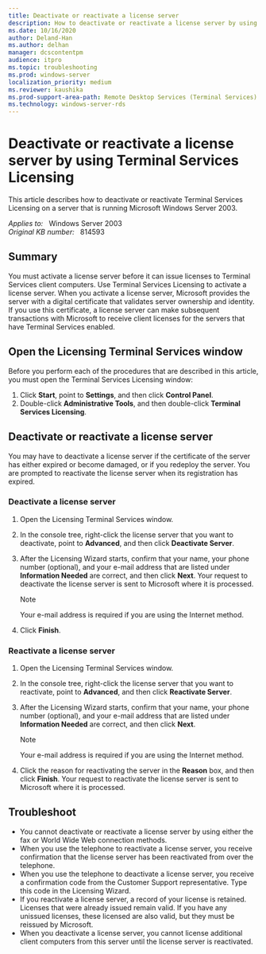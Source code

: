 ```yaml
---
title: Deactivate or reactivate a license server
description: How to deactivate or reactivate a license server by using Terminal Services Licensing
ms.date: 10/16/2020
author: Deland-Han
ms.author: delhan
manager: dcscontentpm
audience: itpro
ms.topic: troubleshooting
ms.prod: windows-server
localization_priority: medium
ms.reviewer: kaushika
ms.prod-support-area-path: Remote Desktop Services (Terminal Services) licensing
ms.technology: windows-server-rds
---
```

# Deactivate or reactivate a license server by using Terminal Services Licensing

This article describes how to deactivate or reactivate Terminal Services Licensing on a server that is running Microsoft Windows Server 2003.

_Applies to:_ &nbsp; Windows Server 2003  
_Original KB number:_ &nbsp; 814593

## Summary

You must activate a license server before it can issue licenses to Terminal Services client computers. Use Terminal Services Licensing to activate a license server. When you activate a license server, Microsoft provides the server with a digital certificate that validates server ownership and identity. If you use this certificate, a license server can make subsequent transactions with Microsoft to receive client licenses for the servers that have Terminal Services enabled.

## Open the Licensing Terminal Services window

Before you perform each of the procedures that are described in this article, you must open the Terminal Services Licensing window:

1. Click **Start**, point to **Settings**, and then click **Control Panel**.
2. Double-click **Administrative Tools**, and then double-click **Terminal Services Licensing**.

## Deactivate or reactivate a license server

You may have to deactivate a license server if the certificate of the server has either expired or become damaged, or if you redeploy the server. You are prompted to reactivate the license server when its registration has expired.

### Deactivate a license server

1. Open the Licensing Terminal Services window.
2. In the console tree, right-click the license server that you want to deactivate, point to **Advanced**, and then click **Deactivate Server**.
3. After the Licensing Wizard starts, confirm that your name, your phone number (optional), and your e-mail address that are listed under **Information Needed** are correct, and then click **Next**. Your request to deactivate the license server is sent to Microsoft where it is processed.

    > [!NOTE]
    > Your e-mail address is required if you are using the Internet method.
4. Click **Finish**.

### Reactivate a license server

1. Open the Licensing Terminal Services window.
2. In the console tree, right-click the license server that you want to reactivate, point to **Advanced**, and then click **Reactivate Server**.
3. After the Licensing Wizard starts, confirm that your name, your phone number (optional), and your e-mail address that are listed under **Information Needed** are correct, and then click **Next**.

    > [!NOTE]
    > Your e-mail address is required if you are using the Internet method.
4. Click the reason for reactivating the server in the **Reason** box, and then click **Finish**. Your request to reactivate the license server is sent to Microsoft where it is processed.

## Troubleshoot

- You cannot deactivate or reactivate a license server by using either the fax or World Wide Web connection methods.
- When you use the telephone to reactivate a license server, you receive confirmation that the license server has been reactivated from over the telephone.
- When you use the telephone to deactivate a license server, you receive a confirmation code from the Customer Support representative. Type this code in the Licensing Wizard.
- If you reactivate a license server, a record of your license is retained. Licenses that were already issued remain valid. If you have any unissued licenses, these licensed are also valid, but they must be reissued by Microsoft.
- When you deactivate a license server, you cannot license additional client computers from this server until the license server is reactivated.

